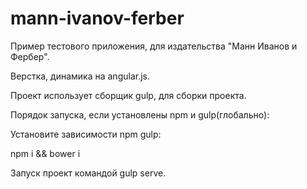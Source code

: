 # mann-ivanov-ferber

Пример тестового приложения, для издательства "Манн Иванов и Фербер". 

Верстка, динамика на angular.js.

Проект использует сборщик gulp, для сборки проекта.


Порядок запуска, если установлены npm и gulp(глобально):

Установите зависимости npm gulp:

npm i && bower i

Запуск проект командой gulp serve.
